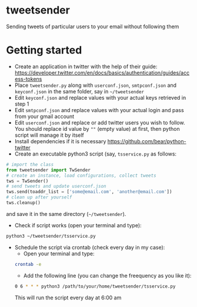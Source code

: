 # tweetsender
Sending tweets of particular users to your email without following them

# Getting started
* Create an application in twitter with the help of their guide: https://developer.twitter.com/en/docs/basics/authentication/guides/access-tokens
* Place `tweetsender.py` along with `userconf.json`, `smtpconf.json` and `keyconf.json` in the same folder, say in `~/tweetsender`
* Edit `keyconf.json` and replace values with your actual keys retrieved in step 1
* Edit `smtpconf.json` and replace values with your actual login and pass from your gmail account
* Edit `userconf.json` and replace or add twitter users you wish to follow. You should replace id value by `""` (empty value) at first, then python script will manage it by itself
* Install dependencies if it is necessary
https://github.com/bear/python-twitter
* Create an executable python3 script (say, `tsservice.py` as follows:
```python 3
# import the class
from tweetsender import TwSender
# create an instance, load configurations, collect tweets
tws = TwSender()
# send tweets and update userconf.json
tws.send(toaddr_list = ['some@email.com', 'another@email.com'])
# clean up after yourself
tws.cleanup()
```
and save it in the same directory (`~/tweetsender`).
* Check if script works (open your terminal and type):
```bash
python3 ~/tweetsender/tsservice.py
```
* Schedule the script via crontab (check every day in my case):
  * Open your terminal and type:
  ```bash
  crontab -e
  ```
  * Add the following line (you can change the freequency as you like it):
  ```bash
  0 6 * * * python3 /path/to/your/home/tweetsender/tsservice.py
  ```
  This will run the script every day at 6:00 am
